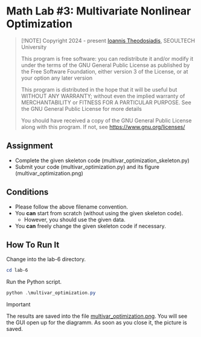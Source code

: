 # Math Lab #3: Multivariate Nonlinear Optimization
>
> [!NOTE]
> Copyright 2024 - present [Ioannis Theodosiadis](mailto:ioannis@seoultech.ac.kr), SEOULTECH University
>
> This program is free software: you can redistribute it and/or modify
> it under the terms of the GNU General Public License as published by
> the Free Software Foundation, either version 3 of the License, or
> at your option any later version
>
> This program is distributed in the hope that it will be useful
> but WITHOUT ANY WARRANTY; without even the implied warranty of
> MERCHANTABILITY or FITNESS FOR A PARTICULAR PURPOSE.  See the
> GNU General Public License for more details
>
> You should have received a copy of the GNU General Public License
> along with this program. If not, see <https://www.gnu.org/licenses/>

## Assignment

- Complete the given skeleton code (multivar_optimization_skeleton.py)
- Submit your code (multivar_optimization.py) and its figure (multivar_optimization.png)

## Conditions

- Please follow the above filename convention.
- You **can** start from scratch (without using the given skeleton code).
  - However, you should use the given data.
- You **can** freely change the given skeleton code if necessary.

## How To Run It

Change into the lab-6 directory.

```PowerShell
cd lab-6
```

Run the Python script.

```PowerShell
python .\multivar_optimization.py
```

> [!IMPORTANT]
> The results are saved into the file [multivar_optimization.png](./multivar_optimization.png).
> You will see the GUI open up for the diagramm. As soon as you close it, the picture is saved.
